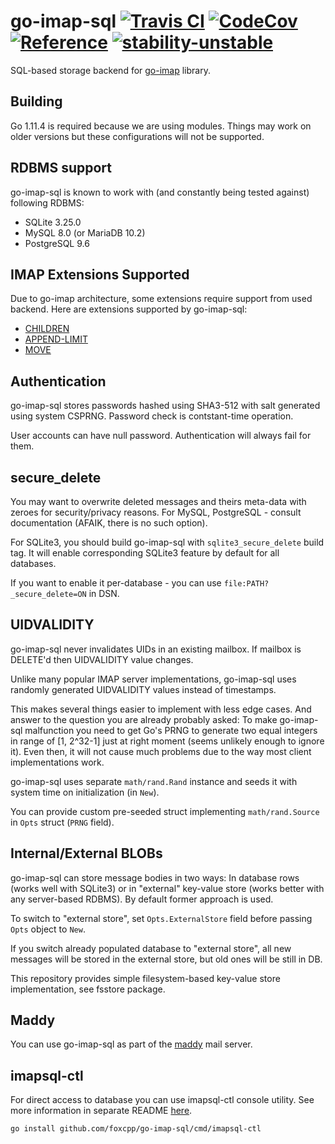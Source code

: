 go-imap-sql
[![Travis CI](https://img.shields.io/travis/com/foxcpp/go-imap-sql.svg?style=flat-square&logo=Linux)](https://travis-ci.com/foxcpp/go-imap-sql)
[![CodeCov](https://img.shields.io/codecov/c/github/foxcpp/go-imap-sql.svg?style=flat-square)](https://codecov.io/gh/foxcpp/go-imap-sql)
[![Reference](https://img.shields.io/badge/godoc-reference-blue.svg?style=flat-square)](https://godoc.org/github.com/foxcpp/go-imap-sql)
[![stability-unstable](https://img.shields.io/badge/stability-unstable-yellow.svg?style=flat-square)](https://github.com/emersion/stability-badges#unstable)
=============

SQL-based storage backend for [go-imap] library.

Building
----------

Go 1.11.4 is required because we are using modules. Things may work on older versions
but these configurations will not be supported.

RDBMS support
---------------

go-imap-sql is known to work with (and constantly being tested against) following RDBMS:
- SQLite 3.25.0
- MySQL 8.0 (or MariaDB 10.2)
- PostgreSQL 9.6

IMAP Extensions Supported
---------------------------

Due to go-imap architecture, some extensions require support from used backend.
Here are extensions supported by go-imap-sql:
- [CHILDREN]
- [APPEND-LIMIT]
- [MOVE]

Authentication
-------------------

go-imap-sql stores passwords hashed using SHA3-512 with salt generated using
system CSPRNG. Password check is contstant-time operation.

User accounts can have null password. Authentication will always fail for them.

secure_delete
-------------

You may want to overwrite deleted messages and theirs meta-data with zeroes for
security/privacy reasons.
For MySQL, PostgreSQL - consult documentation (AFAIK, there is no such option).

For SQLite3, you should build go-imap-sql with `sqlite3_secure_delete` build tag.
It will enable corresponding SQLite3 feature by default for all databases.

If you want to enable it per-database - you can use
`file:PATH?_secure_delete=ON` in DSN.

UIDVALIDITY
-------------

go-imap-sql never invalidates UIDs in an existing mailbox. If mailbox is
DELETE'd then UIDVALIDITY value changes.

Unlike many popular IMAP server implementations, go-imap-sql uses randomly
generated UIDVALIDITY values instead of timestamps.

This makes several things easier to implement with less edge cases. And answer
to the question you are already probably asked: To make go-imap-sql malfunction
you need to get Go's PRNG to generate two equal integers in range of [1,
2^32-1] just at right moment (seems unlikely enough to ignore it). Even then,
it will not cause much problems due to the way most client implementations
work.

go-imap-sql uses separate `math/rand.Rand` instance and seeds it with system
time on initialization (in `New`).

You can provide custom pre-seeded struct implementing `math/rand.Source` 
in `Opts` struct (`PRNG` field).

Internal/External BLOBs
-------------------------

go-imap-sql can store message bodies in two ways: In database rows (works well
with SQLite3) or in "external" key-value store (works better with any
server-based RDBMS). By default former approach is used.

To switch to "external store", set `Opts.ExternalStore` field before passing
`Opts` object to `New`.

If you switch already populated database to "external store", all new messages
will be stored in the external store, but old ones will be still in DB.

This repository provides simple filesystem-based key-value store
implementation, see fsstore package.

Maddy
-------

You can use go-imap-sql as part of the [maddy] mail server.

imapsql-ctl
-------------

For direct access to database you can use imapsql-ctl console utility. See more information in
separate README [here](cmd/imapsql-ctl).
```
go install github.com/foxcpp/go-imap-sql/cmd/imapsql-ctl
```

[CHILDREN]: https://tools.ietf.org/html/rfc3348
[APPEND-LIMIT]: https://tools.ietf.org/html/rfc7889
[UIDPLUS]: https://tools.ietf.org/html/rfc4315
[MOVE]: https://tools.ietf.org/html/rfc6851
[go-imap]: https://github.com/emersion/go-imap
[maddy]: https://github.com/emersion/maddy
